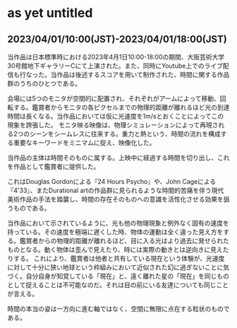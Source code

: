 # as yet untitled

## 2023/04/01/10:00(JST)-2023/04/01/18:00(JST)

<!-- 概要 -->
  当作品は日本標準時における2023年4月1日10:00-18:00の期間、大阪芸術大学30号館地下ギャラリーCにて上演された。また、同時にYoutube上でのライブ配信も行なった。当作品は後述するスコアを用いて制作された、時間に関する作品群のうちのひとつである。

  <!-- TODO?: 作品のざっくりとした形態(展示形態, 二つのモード) -->
  会場には5つのモニタが空間的に配置され、それぞれがアームによって移動、回転する。鑑賞者からモニタの各ピクセルまでの物理的距離が離れるほど光の到達時間は長くなる。当作品においては仮に光速度を1m/sとおくことによってこの現象を誇張した。
  モニタ映る映像は、物理シミュレーションによって再現される2つのシーンをシームレスに往来する。重力と熱という、時間の流れを構成する重要なキーワードをミニマムに捉え、映像化した。<!-- 抽象化ではないよな, むしろ抽象化した表現にした方が良い？月っぽいテクスチャを剥がしてもっとプリミティブにしたら抽象化したことになるか？ -->

<!-- 本題 -->

  <!-- 時間が作品の主体であること -->
  当作品の主体は時間そのものに属する。上映中に経過する時間を切り出し、これを作品として鑑賞者に提供した。

  <!-- TODO?: 24時間サイコやデュレーショナル・アートなど類似作品への言及 -->
  これはDouglas Gordonによる『24 Hours Psycho』や、John Cageによる『4'33』、またDurational artの作品群に見られるような時間的苦痛を伴う現代美術作品の手法を踏襲し、時間の存在そのものへの意識を活性化させる効果を狙うものである。

  <!-- TODO?: 時間という枠の曖昧さ, 時間は粒であることの気づき -->
  当作品において示されているように、光も他の物理現象と例外なく固有の速度を持っている。その速度を極端に遅くした時、物体の運動は全く違った見え方をする。鑑賞者からの物理的距離が離れるほど、目に入る光はより過去に発せられたものとなる。動く物体は歪んで見えたり、時には実際の動きとは逆向きに見えたりする。
  これにより、鑑賞者は他者と共有している現在という体験が、光速度に対して十分に狭い地球という枠組みにおいて近似された幻に過ぎないことに気づく。自分自身が知覚している「現在」と、遠く離れた星の「現在」を同じものとして捉えることは不可能なのだ。それは目の前にいる友達についても同じことが言える。
  <!-- TODO: 重力と熱によっても時間を計測することができる -->
  時間の本当の姿は一方向に進む軸ではなく、空間に無限に点在する粒状のものである。

  <!-- TODO?: そうなると作品（時間）は鑑賞者どころか、空間の各点によっても全く違うものとなる -->


  <!-- TODO?: 時間が主体なので作品（時間の粒）を持ち帰ることが可能 -->

  <!-- TODO?: 鑑賞者は帰った後も、この作品が本当に終わったのかどうかを知覚する術がない -->

  <!--  -->

  <!-- 会場には五つのモニタが空間的に配置され、それぞれがアームによって移動、回転する。鑑賞者からモニタの各ピクセルまでの物理的距離が離れるほど光の到達時間は長くなる。当作品においては光速度を 1m/s とおくことによってこれを誇張し、理解を促した。 -->

  <!-- これにより、鑑賞者は他者と共有している現在という体験が、光速度に対して十分に狭い地球という枠組みにおいて近似された幻に過ぎないことに気づく。時間は一方向に進む軸ではなく、空間に無限に点在する粒状のものである。 -->
  <!-- TODO: 時間についてのもう少し詳しい物理学的な説明（エントロピーや重力についても言及する） -->
  <!-- 固定化された時間の絶対的性質が覆された時、我々は真に時間と向き合うことを求められる。 -->

<!-- スコアについて -->



